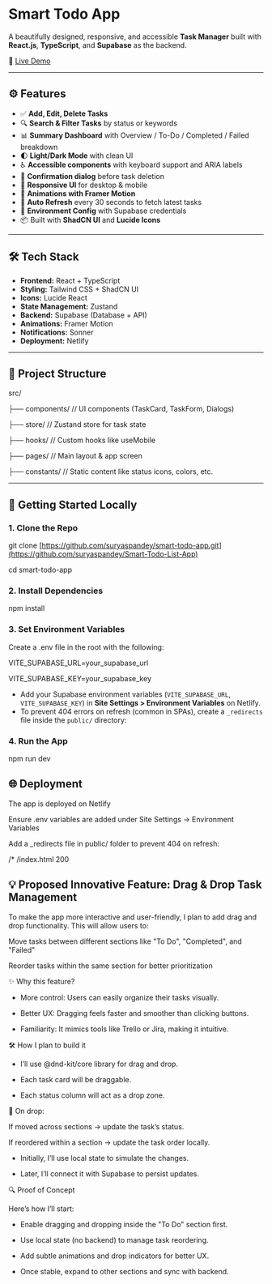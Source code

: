 #  Smart Todo App

A beautifully designed, responsive, and accessible **Task Manager** built with **React.js**, **TypeScript**, and **Supabase** as the backend.

🚀 [Live Demo](https://smarttodo-app.netlify.app/home)

---


## ⚙️ Features

- ✅ **Add, Edit, Delete Tasks**
- 🔍 **Search & Filter Tasks** by status or keywords
- 📊 **Summary Dashboard** with Overview / To-Do / Completed / Failed breakdown
- 🌓 **Light/Dark Mode** with clean UI
- ♿ **Accessible components** with keyboard support and ARIA labels
- 💬 **Confirmation dialog** before task deletion
- 📱 **Responsive UI** for desktop & mobile
- 🎨 **Animations with Framer Motion**
- 🔁 **Auto Refresh** every 30 seconds to fetch latest tasks
- 🔐 **Environment Config** with Supabase credentials
- 📦 Built with **ShadCN UI** and **Lucide Icons**

---

## 🛠️ Tech Stack

- **Frontend:** React + TypeScript
- **Styling:** Tailwind CSS + ShadCN UI
- **Icons:** Lucide React
- **State Management:** Zustand
- **Backend:** Supabase (Database + API)
- **Animations:** Framer Motion
- **Notifications:** Sonner
- **Deployment:** Netlify

---

## 📁 Project Structure
src/

├── components/ // UI components (TaskCard, TaskForm, Dialogs)

├── store/ // Zustand store for task state

├── hooks/ // Custom hooks like useMobile

├── pages/ // Main layout & app screen

├── constants/ // Static content like status icons, colors, etc.


---

## 🚀 Getting Started Locally

### 1. Clone the Repo


git clone [https://github.com/suryaspandey/smart-todo-app.git](https://github.com/suryaspandey/Smart-Todo-List-App)

cd smart-todo-app


### 2. Install Dependencies
npm install

### 3. Set Environment Variables
Create a .env file in the root with the following:

VITE_SUPABASE_URL=your_supabase_url

VITE_SUPABASE_KEY=your_supabase_key

- Add your Supabase environment variables (`VITE_SUPABASE_URL`, `VITE_SUPABASE_KEY`) in **Site Settings > Environment Variables** on Netlify.
- To prevent 404 errors on refresh (common in SPAs), create a `_redirects` file inside the `public/` directory:


### 4. Run the App

npm run dev


## 🌐 Deployment

The app is deployed on Netlify

Ensure .env variables are added under Site Settings → Environment Variables

Add a _redirects file in public/ folder to prevent 404 on refresh:

/*    /index.html   200


## 💡 Proposed Innovative Feature: Drag & Drop Task Management

To make the app more interactive and user-friendly, I plan to add drag and drop functionality. This will allow users to:

Move tasks between different sections like "To Do", "Completed", and "Failed"

Reorder tasks within the same section for better prioritization

✨ Why this feature?
- More control: Users can easily organize their tasks visually.

- Better UX: Dragging feels faster and smoother than clicking buttons.

- Familiarity: It mimics tools like Trello or Jira, making it intuitive.

🛠️ How I plan to build it
- I’ll use @dnd-kit/core library for drag and drop.

- Each task card will be draggable.

- Each status column will act as a drop zone.

🔁 On drop:

If moved across sections → update the task’s status.

If reordered within a section → update the task order locally.

- Initially, I’ll use local state to simulate the changes.

- Later, I’ll connect it with Supabase to persist updates.

🔍 Proof of Concept

Here’s how I’ll start:

- Enable dragging and dropping inside the "To Do" section first.

- Use local state (no backend) to manage task reordering.

- Add subtle animations and drop indicators for better UX.

- Once stable, expand to other sections and sync with backend.
